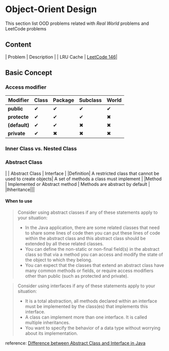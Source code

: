 # Object-Orient Design
This section list OOD problems related with *Real World* problems and LeetCode problems

## Content
| Problem                        | Description                                                         |
| LRU Cache                      | [LeetCode 146](https://leetcode.com/problems/lru-cache/description/)|

## Basic Concept

### Access modifier
|Modifier     |Class	 |Package |Subclass	|World|
|-------------|------|--------|---------|-----|
|**public**   |  ✔   |  ✔	 |✔        |✔   |
|**protecte** |  ✔   |  ✔	 |✔	       |✖   |
|**(default)**|  ✔	 |  ✔	 |✖	       |✖   |
|**private**  |  ✔	 |  ✖	 |✖	       |✖   |

### Inner Class vs. Nested Class

### Abstract Class
|          | Abstract Class                                          | Interface                                    |
|Definition| A restricted class that cannot be used to create objects| A set of methods a class must implement      |
|Method    | Implemented or Abstract method                          | Methods are abstract by default              |
|Ihheritance|||

#### When to use
> Consider using abstract classes if any of these statements apply to your situation:  
> - In the Java application, there are some related classes that need to share some lines of code then you can put these lines of code within the abstract class and this abstract class should be extended by all these related classes.
> - You can define the non-static or non-final field(s) in the abstract class so that via a method you can access and modify the state of the object to which they belong.
> - You can expect that the classes that extend an abstract class have many common methods or fields, or require access modifiers other than public (such as protected and private).

> Consider using interfaces if any of these statements apply to your situation:  
> - It is a total abstraction, all methods declared within an interface must be implemented by the class(es) that implements this interface.
> - A class can implement more than one interface. It is called multiple inheritances.
> - You want to specify the behavior of a data type without worrying about its implementation.


reference: [Difference between Abstract Class and Interface in Java](https://www.geeksforgeeks.org/difference-between-abstract-class-and-interface-in-java/)